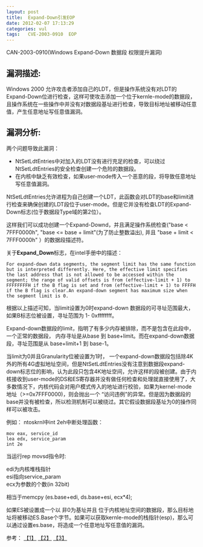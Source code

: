 ```yaml
---
layout: post
title:  Expand-Down引发EOP
date: 2012-02-07 17:13:29
categories: vul
tags:   CVE-2003-0910  EOP
---
```


CAN-2003-0910(Windows Expand-Down 数据段 权限提升漏洞) 

## 漏洞描述: 

Windows 2000 允许攻击者添加自己的LDT，但是操作系统没有对LDT的 Expand-Down位进行检查，这样可使攻击添加一个位于kernle-mode的数据段，且操作系统在一些操作中并没有对数据段基址进行检查，导致目标地址被移动任意值，产生任意地址写任意值漏洞。

## 漏洞分析: 

两个问题导致此漏洞：

- NtSetLdtEntries中对加入的LDT没有进行充足的检查，可以绕过NtSetLdtEntries的安全检查创建一个危险的数据段。  
- 在内核中缺乏有效检查，如果user-mode传入一个恶意的段，将导致任意地址写任意值漏洞。  

NtSetLdtEntries允许进程为自己创建一个LDT，此函数会对LDT的base和limit进行检查来确保创建的LDT段位于user-mode。但是它并没有检查LDT的Expand-Down标志(位于数据段Type域的第2位）。

这样我们可以成功创建一个Expand-Downd，并且满足操作系统检查("base < 7FFF0000h", "base <= base + limit"(为了防止整数溢出), 并且 "base + limit < 7FFF0000h" ）的数据段描述符。


关于**Expand_Down**标志，在intel手册中的描述：
```
For expand-down data segments, the segment limit has the same function but is interpreted differently. Here, the effective limit specifies the last address that is not allowed to be accessed within the segment; the range of valid offsets is from (effective-limit + 1) to FFFFFFFFH if the B flag is set and from (effective-limit + 1) to FFFFH if the B flag is clear.An expand-down segment has maximum size when the segment limit is 0.
```

根据以上描述可知，当limit设置为0时expand-down 数据段的可寻址范围最大，如果B标志位被设置，寻址范围为 1- 0xffffffff。

Expand-down数据段的limit，指明了有多少内存被排除，而不是包含在此段中，一个正常的数据段， 内存寻址是从base  到 base+limit。而在expand-down数据段，寻址范围是从 base+limit+1 到 base-1。

当limit为0并且Granularity位被设置为1时， 一个expand-down数据段包括除4K外的所有4G虚拟地址空间，但是NtSetLdtEntries没有注意到数据段expand-down标志位的影响，认为此段只包含4K地址空间，允许这样的段被创建。由于内核接收到user-mode的DS和ES寄存器并没有做任何检查和处理就直接使用了，大多数情况下，内核代码会对用户模式传入的地址进行校验，如果为kernel-mode地址（>=0x7FFF0000)，则会抛出一个 “访问违例”的异常。但是因为数据段的base并没有被检查，所以检测机制可以被绕过。其它假设数据段基址为0的操作同样可以被攻击。

例如： ntoskrnl中int 2eh中断处理函数：
```
mov eax, service_id  
lea edx, service_param  
int 2e  
```
当运行rep movsd指令时:

edi为内核堆栈指针  
esi指向service_param  
ecx为参数的个数(in 32bit)  

相当于memcpy (es.base+edi, ds.base+esi, ecx\*4);

如果ES被设置成一个以 非0为基址并且 位于内核地址空间的数据段，那么目标地址将被移动ES.Base个字节。如果可以获取kernle-mode的栈指针(esp)，那么可以通过设置es.base，将造成一个任意地址写任意值的漏洞。


参考： [【1】](http://www.eeye.com/Resources/Security-Center/Research/Security-Advisories/AD20040413D)
       [【2】](http://xforce.iss.net/xforce/xfdb/15707)
       [【3】](http://www.xfocus.net/articles/200404/691.html)